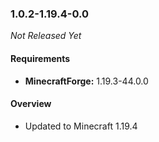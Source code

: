 ### 1.0.2-1.19.4-0.0

_Not Released Yet_

#### Requirements
- **MinecraftForge:** 1.19.3-44.0.0

#### Overview

- Updated to Minecraft 1.19.4
